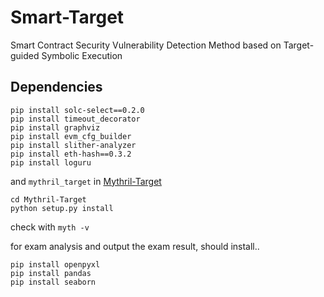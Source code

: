 # Smart-Target

Smart Contract Security Vulnerability Detection Method based on Target-guided Symbolic 
Execution

## Dependencies
```shell
pip install solc-select==0.2.0
pip install timeout_decorator
pip install graphviz
pip install evm_cfg_builder
pip install slither-analyzer
pip install eth-hash==0.3.2
pip install loguru
```
and `mythril_target` in [Mythril-Target](https://github.com/yagol2020/Mythril-Target)
```shell
cd Mythril-Target
python setup.py install
```
check with `myth -v`

for exam analysis and output the exam result, should install..
```shell
pip install openpyxl
pip install pandas
pip install seaborn
```